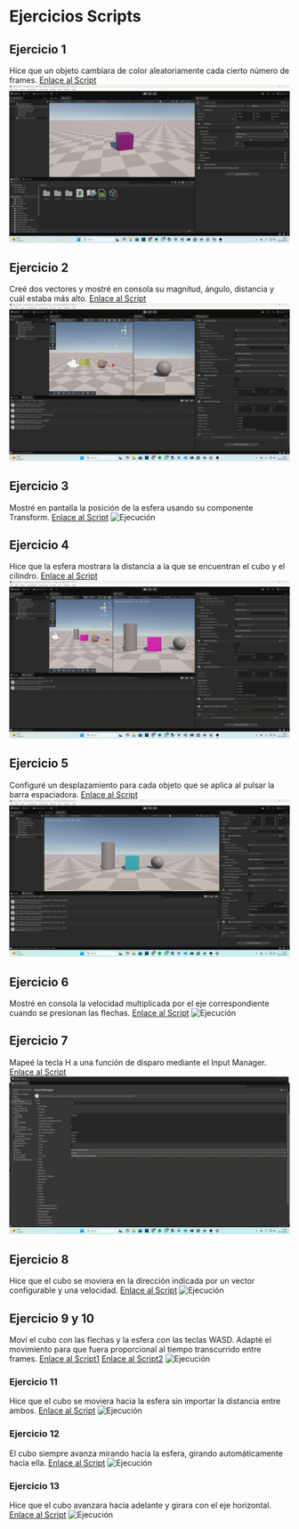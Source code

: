 # Ejercicios Scripts
## Ejercicio 1
Hice que un objeto cambiara de color aleatoriamente cada cierto número de frames. [Enlace al Script](ColorChanger.cs)
![Ejecución](2025-10-05-18-01-58.gif)
## Ejercicio 2
Creé dos vectores y mostré en consola su magnitud, ángulo, distancia y cuál estaba más alto. [Enlace al Script](VectorInfo.cs)
![Ejecución](2025-10-05-18-11-03.gif)
## Ejercicio 3
Mostré en pantalla la posición de la esfera usando su componente Transform. [Enlace al Script](MostrarPosicion.cs)
![Ejecución](2025-10-05-18-18-50.gif)
## Ejercicio 4
Hice que la esfera mostrara la distancia a la que se encuentran el cubo y el cilindro. [Enlace al Script](DistanciaSolidos.cs)
![Ejecución](2025-10-05-18-34-13.gif)
## Ejercicio 5
Configuré un desplazamiento para cada objeto que se aplica al pulsar la barra espaciadora. [Enlace al Script](Desplazar.cs)
![Ejecución](2025-10-05-19-11-38.gif)
## Ejercicio 6
Mostré en consola la velocidad multiplicada por el eje correspondiente cuando se presionan las flechas. [Enlace al Script](CuboControl.cs)
![Ejecución](2025-10-05-19-34-05.gif)
## Ejercicio 7
Mapeé la tecla H a una función de disparo mediante el Input Manager. [Enlace al Script](Disparo.cs)
![Ejecución](2025-10-05-19-36-46.gif)
## Ejercicio 8
Hice que el cubo se moviera en la dirección indicada por un vector configurable y una velocidad. [Enlace al Script](CuboMovimiento.cs)
![Ejecución](2025-10-05-19-57-27.gif)
## Ejercicio 9 y 10
Moví el cubo con las flechas y la esfera con las teclas WASD. Adapté el movimiento para que fuera proporcional al tiempo transcurrido entre frames. [Enlace al Script1](CuboMove.cs) [Enlace al Script2](EsferaMove.cs)
![Ejecución](2025-10-05-20-10-49.gif)
### Ejercicio 11
Hice que el cubo se moviera hacia la esfera sin importar la distancia entre ambos. [Enlace al Script](CuboSigueEsfera.cs)
![Ejecución](2025-10-05-20-10-49.gif)
### Ejercicio 12
El cubo siempre avanza mirando hacia la esfera, girando automáticamente hacia ella. [Enlace al Script](CuboMiraEsfera.cs)
![Ejecución](2025-10-05-20-10-49.gif)
### Ejercicio 13
Hice que el cubo avanzara hacia adelante y girara con el eje horizontal. [Enlace al Script](MovimientoConRotacion.cs)
![Ejecución](2025-10-05-20-10-49.gif)
